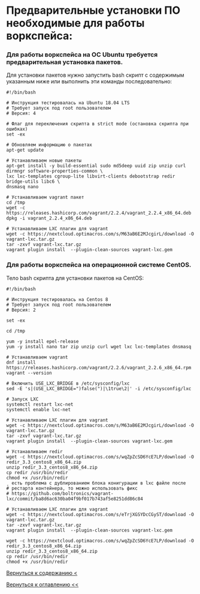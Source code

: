 # Предварительные установки ПО необходимые для работы воркспейса:

### Для работы воркспейса на ОС Ubuntu требуется предварительная установка пакетов. 

Для установки пакетов нужно запустить bash скрипт с содержимым указанным ниже или выполнить эти команды последовательно:

```
#!/bin/bash

# Инструкция тестировалась на Ubuntu 18.04 LTS
# Требует запуск под root пользователем
# Версия: 4

# Флаг для переключения скрипта в strict mode (остановка скрипта при ошибках)
set -ex

# Обновляем информацию о пакетах
apt-get update

# Устанавливаем новые пакеты
apt-get install -y build-essential sudo md5deep uuid zip unzip curl dirmngr software-properties-common \
lxc lxc-templates cgroup-lite libvirt-clients debootstrap redir bridge-utils libc6 \
dnsmasq nano

# Устанавливаем vagrant пакет
cd /tmp
wget -c https://releases.hashicorp.com/vagrant/2.2.4/vagrant_2.2.4_x86_64.deb
dpkg -i vagrant_2.2.4_x86_64.deb

# Устанавливаем LXC плагин для vagrant
wget -c https://nextcloud.optimacros.com/s/M63aB6E2MJcgirL/download -O vagrant-lxc.tar.gz
tar -zxvf vagrant-lxc.tar.gz
vagrant plugin install  --plugin-clean-sources vagrant-lxc.gem
```


### Для работы воркспейса на операционной системе CentOS.

Тело bash скрипта для установки пакетов на CentOS:

```
#!/bin/bash

# Инструкция тестировалась на Centos 8
# Требует запуск под root пользователем
# Версия: 2

set -ex

cd /tmp

yum -y install epel-release
yum -y install nano tar zip unzip curl wget lxc lxc-templates dnsmasq

# Устанавливаем vagrant
dnf install https://releases.hashicorp.com/vagrant/2.2.6/vagrant_2.2.6_x86_64.rpm
vagrant --version

# Включить USE_LXC_BRIDGE в /etc/sysconfig/lxc
sed -E 's|(USE_LXC_BRIDGE=")false(")|\1true\2|' -i /etc/sysconfig/lxc

# Запуск LXC
systemctl restart lxc-net
systemctl enable lxc-net

# Устанавливаем LXC плагин для vagrant
wget -c https://nextcloud.optimacros.com/s/M63aB6E2MJcgirL/download -O vagrant-lxc.tar.gz
tar -zxvf vagrant-lxc.tar.gz
vagrant plugin install  --plugin-clean-sources vagrant-lxc.gem

# Устанавливаем redir
wget -c https://nextcloud.optimacros.com/s/wqZpZcSD6YcE7LP/download -O redir_3.3_centos8_x86_64.zip
unzip redir_3.3_centos8_x86_64.zip
cp redir /usr/bin/redir
chmod +x /usr/bin/redir
¸ есть проблема с дублированием блока конигурации в lxc файле после 
# рестарта контейнера, то можно использовать фикс 
# https://github.com/boltronics/vagrant-lxc/commit/ba8d6ac630ba04f9bf017b743af5e8251dd86c84

# Устанавливаем LXC плагин для vagrant
wget -c https://nextcloud.optimacros.com/s/eTrjXGSYDcCGyST/download -O vagrant-lxc.tar.gz
tar -zxvf vagrant-lxc.tar.gz
vagrant plugin install  --plugin-clean-sources vagrant-lxc.gem

wget -c https://nextcloud.optimacros.com/s/wqZpZcSD6YcE7LP/download -O redir_3.3_centos8_x86_64.zip
unzip redir_3.3_centos8_x86_64.zip
cp redir /usr/bin/redir
chmod +x /usr/bin/redir
```
  
[Вернуться к содержанию <](contents.md)

[Вернуться к оглавлению <<](index.md)

